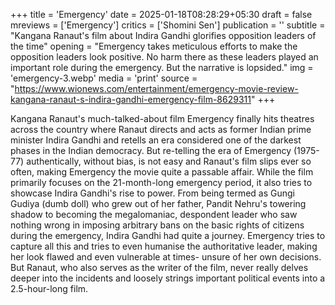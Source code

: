 +++
title = 'Emergency'
date = 2025-01-18T08:28:29+05:30
draft = false
mreviews = ['Emergency']
critics = ['Shomini Sen']
publication = ''
subtitle = "Kangana Ranaut's film about Indira Gandhi glorifies opposition leaders of the time"
opening = "Emergency takes meticulous efforts to make the opposition leaders look positive. No harm there as these leaders played an important role during the emergency. But the narrative is lopsided."
img = 'emergency-3.webp'
media = 'print'
source = "https://www.wionews.com/entertainment/emergency-movie-review-kangana-ranaut-s-indira-gandhi-emergency-film-8629311"
+++

Kangana Ranaut's much-talked-about film Emergency finally hits theatres across the country where Ranaut directs and acts as former Indian prime minister Indira Gandhi and retells an era considered one of the darkest phases in the Indian democracy. But re-telling the era of Emergency (1975-77) authentically, without bias, is not easy and Ranaut's film slips ever so often, making Emergency the movie quite a passable affair. While the film primarily focuses on the 21-month-long emergency period, it also tries to showcase Indira Gandhi's rise to power. From being termed as Gungi Gudiya (dumb doll) who grew out of her father, Pandit Nehru's towering shadow to becoming the megalomaniac, despondent leader who saw nothing wrong in imposing arbitrary bans on the basic rights of citizens during the emergency, Indira Gandhi had quite a journey. Emergency tries to capture all this and tries to even humanise the authoritative leader, making her look flawed and even vulnerable at times- unsure of her own decisions. But Ranaut, who also serves as the writer of the film, never really delves deeper into the incidents and loosely strings important political events into a 2.5-hour-long film.
